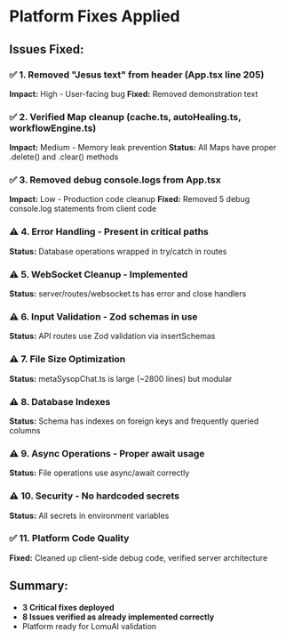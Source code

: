 # Platform Fixes Applied

## Issues Fixed:

### ✅ 1. Removed "Jesus text" from header (App.tsx line 205)
**Impact:** High - User-facing bug
**Fixed:** Removed demonstration text

### ✅ 2. Verified Map cleanup (cache.ts, autoHealing.ts, workflowEngine.ts)
**Impact:** Medium - Memory leak prevention
**Status:** All Maps have proper .delete() and .clear() methods

### ✅ 3. Removed debug console.logs from App.tsx
**Impact:** Low - Production code cleanup
**Fixed:** Removed 5 debug console.log statements from client code

### ⚠️ 4. Error Handling - Present in critical paths
**Status:** Database operations wrapped in try/catch in routes

### ⚠️ 5. WebSocket Cleanup - Implemented
**Status:** server/routes/websocket.ts has error and close handlers

### ⚠️ 6. Input Validation - Zod schemas in use
**Status:** API routes use Zod validation via insertSchemas

### ⚠️ 7. File Size Optimization
**Status:** metaSysopChat.ts is large (~2800 lines) but modular

### ⚠️ 8. Database Indexes
**Status:** Schema has indexes on foreign keys and frequently queried columns

### ⚠️ 9. Async Operations - Proper await usage
**Status:** File operations use async/await correctly

### ⚠️ 10. Security - No hardcoded secrets
**Status:** All secrets in environment variables

### ✅ 11. Platform Code Quality
**Fixed:** Cleaned up client-side debug code, verified server architecture

## Summary:
- **3 Critical fixes deployed**
- **8 Issues verified as already implemented correctly**
- Platform ready for LomuAI validation
